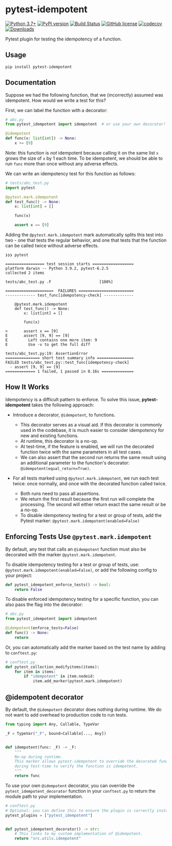 # pytest-idempotent

[![Python 3.7+](https://img.shields.io/badge/python-3.7+-blue.svg)](https://www.python.org/downloads/release/python-370/)
[![PyPI version](https://badge.fury.io/py/pytest-idempotent.svg)](https://badge.fury.io/py/pytest-idempotent)
[![Build Status](https://github.com/TylerYep/pytest-idempotent/actions/workflows/test.yml/badge.svg)](https://github.com/TylerYep/pytest-idempotent/actions/workflows/test.yml)
[![GitHub license](https://img.shields.io/github/license/TylerYep/pytest-idempotent)](https://github.com/TylerYep/pytest-idempotent/blob/main/LICENSE)
[![codecov](https://codecov.io/gh/TylerYep/pytest-idempotent/branch/main/graph/badge.svg)](https://codecov.io/gh/TylerYep/pytest-idempotent)
[![Downloads](https://pepy.tech/badge/pytest-idempotent)](https://pepy.tech/project/pytest-idempotent)

Pytest plugin for testing the idempotency of a function.

## Usage

```
pip install pytest-idempotent
```

## Documentation

Suppose we had the following function, that we (incorrectly) assumed was idempotent. How would we write a test for this?

First, we can label the function with a decorator:

```python
# abc.py
from pytest_idempotent import idempotent  # or use your own decorator! See below.

@idempotent
def func(x: list[int]) -> None:
    x += [9]
```

Note: this function is _not_ idempotent because calling it on the same list `x` grows the size of `x` by 1 each time. To be idempotent, we should be able to run `func` more than once without any adverse effects.

We can write an idempotency test for this function as follows:

```python
# tests/abc_test.py
import pytest

@pytest.mark.idempotent
def test_func() -> None:
    x: list[int] = []

    func(x)

    assert x == [9]
```

Adding the `@pytest.mark.idempotent` mark automatically splits this test into two - one that tests the regular behavior, and one that tests that the function can be called twice without adverse effects.

```
❯❯❯ pytest

================= test session starts ==================
platform darwin -- Python 3.9.2, pytest-6.2.5
collected 2 items

tests/abc_test.py .F                     [100%]

=====================  FAILURES ========================
------------- test_func[idempotency-check] -------------

    @pytest.mark.idempotent
    def test_func() -> None:
        x: list[int] = []

        func(x)

>       assert x == [9]
E       assert [9, 9] == [9]
E         Left contains one more item: 9
E         Use -v to get the full diff

tests/abc_test.py:19: AssertionError
=============== short test summary info ================
FAILED tests/abc_test.py::test_func[idempotency-check]
  - assert [9, 9] == [9]
============= 1 failed, 1 passed in 0.16s ==============
```

## How It Works

Idempotency is a difficult pattern to enforce. To solve this issue, **pytest-idempotent** takes the following approach:

- Introduce a decorator, `@idempotent`, to functions.

  - This decorator serves as a visual aid. If this decorator is commonly used in the codebase, it is much easier to consider idempotency for new and existing functions.
  - At runtime, this decorator is a no-op.
  - At test-time, if the feature is enabled, we will run the decorated function twice with the same parameters in all test cases.
  - We can also assert that the second run returns the same result using an additional parameter to the function's decorator: `@idempotent(equal_return=True)`.

- For all tests marked using `@pytest.mark.idempotent`, we run each test twice: once normally, and once with the decorated function called twice.
  - Both runs need to pass all assertions.
  - We return the first result because the first run will complete the processing. The second will either return exact the same result or be a no-op.
  - To disable idempotency testing for a test or group of tests, add the Pytest marker:
    `@pytest.mark.idempotent(enabled=False)`

## Enforcing Tests Use `@pytest.mark.idempotent`

By default, any test that calls an `@idempotent` function must also be decorated with the marker `@pytest.mark.idempotent`.

To disable idempotency testing for a test or group of tests, use:
`@pytest.mark.idempotent(enabled=False)`, or add the following config to your project:

```python
def pytest_idempotent_enforce_tests() -> bool:
    return False
```

To disable enforced idempotency testing for a specific function, you can also pass the flag into the decorator:

```python
# abc.py
from pytest_idempotent import idempotent

@idempotent(enforce_tests=False)
def func() -> None:
    return
```

<!-- To automatically enable this marker for all tests, you can use a custom autouse fixture. (Warning: this will run ALL tests twice, regardless of whether they contain an idempotent function or not.) -->

Or, you can automatically add the marker based on the test name by adding to `conftest.py`:

```python
# conftest.py
def pytest_collection_modifyitems(items):
    for item in items:
        if "idempotent" in item.nodeid:
            item.add_marker(pytest.mark.idempotent)
```

## @idempotent decorator

By default, the `@idempotent` decorator does nothing during runtime. We do not want to add overhead to production code to run tests.

```python
from typing import Any, Callable, TypeVar

_F = TypeVar("_F", bound=Callable[..., Any])


def idempotent(func: _F) -> _F:
    """
    No-op during runtime.
    This marker allows pytest-idempotent to override the decorated function
    during test-time to verify the function is idempotent.
    """
    return func
```

To use your own `@idempotent` decorator, you can override the `pytest_idempotent_decorator` function in your `conftest.py` to return the module path to your implementation.

```python
# conftest.py
# Optional: you can define this to ensure the plugin is correctly installed
pytest_plugins = ["pytest_idempotent"]


def pytest_idempotent_decorator() -> str:
    # This links to my custom implementation of @idempotent.
    return "src.utils.idempotent"
```
